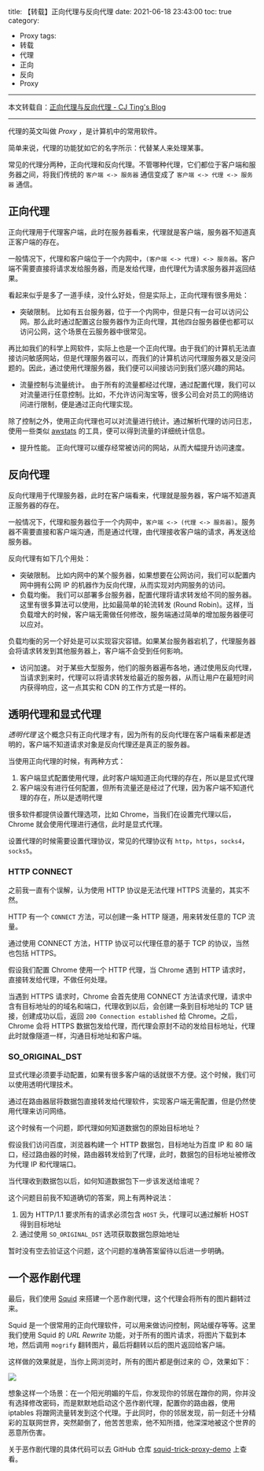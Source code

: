 title: 【转载】正向代理与反向代理
date: 2021-06-18 23:43:00
toc: true
category: 
 - Proxy
tags: 
 - 转载
 - 代理
 - 正向
 - 反向
 - Proxy
---

本文转载自：[正向代理与反向代理 - CJ Ting&#39;s Blog](https://cjting.me/2018/08/11/forward-proxy-and-reverse-proxy/)

---

代理的英文叫做 *Proxy* ，是计算机中的常用软件。

简单来说，代理的功能犹如它的名字所示：代替某人来处理某事。

常见的代理分两种，正向代理和反向代理。不管哪种代理，它们都位于客户端和服务器之间，将我们传统的 `客户端 <-> 服务器` 通信变成了 `客户端 <-> 代理 <-> 服务器` 通信。


<!-- more -->


## 正向代理

正向代理用于代理客户端，此时在服务器看来，代理就是客户端，服务器不知道真正客户端的存在。

一般情况下，代理和客户端位于一个内网中，`(客户端 <-> 代理) <-> 服务器`。客户端不需要直接将请求发给服务器，而是发给代理，由代理代为请求服务器并返回结果。

看起来似乎是多了一道手续，没什么好处，但是实际上，正向代理有很多用处：

* 突破限制。
  比如有五台服务器，位于一个内网中，但是只有一台可以访问公网。那么此时通过配置这台服务器作为正向代理，其他四台服务器便也都可以访问公网，这个场景在云服务器中很常见。

再比如我们的科学上网软件，实际上也是一个正向代理。由于我们的计算机无法直接访问敏感网站，但是代理服务器可以，而我们的计算机访问代理服务器又是没问题的。因此，通过使用代理服务器，我们便可以间接访问到我们感兴趣的网站。

* 流量控制与流量统计。
  由于所有的流量都经过代理，通过配置代理，我们可以对流量进行任意控制。比如，不允许访问淘宝等，很多公司会对员工的网络访问进行限制，便是通过正向代理实现。

除了控制之外，使用正向代理也可以对流量进行统计。通过解析代理的访问日志，使用一些类似 [awstats](https://github.com/eldy/awstats) 的工具，便可以得到流量的详细统计信息。

* 提升性能。
  正向代理可以缓存经常被访问的网站，从而大幅提升访问速度。

## 反向代理

反向代理用于代理服务器，此时在客户端看来，代理就是服务器，客户端不知道真正服务器的存在。

一般情况下，代理和服务器位于一个内网中，`客户端 <-> (代理 <-> 服务器)`。服务器不需要直接和客户端沟通，而是通过代理，由代理接收客户端的请求，再发送给服务器。

反向代理有如下几个用处：

* 突破限制。
  比如内网中的某个服务器，如果想要在公网访问，我们可以配置内网中拥有公网 IP 的机器作为反向代理，从而实现对内网服务的访问。
* 负载均衡。
  我们可以部署多台服务器，配置代理将请求转发给不同的服务器。这里有很多算法可以使用，比如最简单的轮流转发 (Round Robin)。这样，当负载增大的时候，客户端无需做任何修改，服务端通过简单的增加服务器便可以应对。

负载均衡的另一个好处是可以实现容灾容错。如果某台服务器宕机了，代理服务器会将请求转发到其他服务器上，客户端不会受到任何影响。

* 访问加速。
  对于某些大型服务，他们的服务器遍布各地，通过使用反向代理，当请求到来时，代理可以将请求转发给最近的服务器，从而让用户在最短时间内获得响应，这一点其实和 CDN 的工作方式是一样的。

## 透明代理和显式代理

*透明代理* 这个概念只有正向代理才有，因为所有的反向代理在客户端看来都是透明的，客户端不知道请求对象是反向代理还是真正的服务器。

当使用正向代理的时候，有两种方式：

1. 客户端显式配置使用代理，此时客户端知道正向代理的存在，所以是显式代理
2. 客户端没有进行任何配置，但所有流量还是经过了代理，因为客户端不知道代理的存在，所以是透明代理

很多软件都提供设置代理选项，比如 Chrome，当我们在设置完代理以后，Chrome 就会使用代理进行通信，此时是显式代理。

设置代理的时候需要设置代理协议，常见的代理协议有 `http`，`https`，`socks4`，`socks5`。

### HTTP CONNECT

之前我一直有个误解，认为使用 HTTP 协议是无法代理 HTTPS 流量的，其实不然。

HTTP 有一个 `CONNECT` 方法，可以创建一条 HTTP 隧道，用来转发任意的 TCP 流量。

通过使用 CONNECT 方法，HTTP 协议可以代理任意的基于 TCP 的协议，当然也包括 HTTPS。

假设我们配置 Chrome 使用一个 HTTP 代理，当 Chrome 遇到 HTTP 请求时，直接转发给代理，不做任何处理。

当遇到 HTTPS 请求时，Chrome 会首先使用 CONNECT 方法请求代理，请求中含有目标地址的的域名和端口，代理收到以后，会创建一条到目标地址的 TCP 链接，创建成功以后，返回 `200 Connection established` 给 Chrome。之后，Chrome 会将 HTTPS 数据包发给代理，而代理会原封不动的发给目标地址，代理此时就像隧道一样，沟通目标地址和客户端。

### SO_ORIGINAL_DST

显式代理必须要手动配置，如果有很多客户端的话就很不方便。这个时候，我们可以使用透明代理技术。

通过在路由器层将数据包直接转发给代理软件，实现客户端无需配置，但是仍然使用代理来访问网络。

这个时候有一个问题，即代理如何知道数据包的原始目标地址？

假设我们访问百度，浏览器构建一个 HTTP 数据包，目标地址为百度 IP 和 80 端口，经过路由器的时候，路由器转发给到了代理，此时，数据包的目标地址被修改为代理 IP 和代理端口。

当代理收到数据包以后，如何知道数据包下一步该发送给谁呢？

这个问题目前我不知道确切的答案，网上有两种说法：

1. 因为 HTTP/1.1 要求所有的请求必须包含 `HOST` 头，代理可以通过解析 HOST 得到目标地址
2. 通过使用 `SO_ORIGINAL_DST` 选项获取数据包原始地址

暂时没有空去验证这个问题，这个问题的准确答案留待以后进一步明确。

## 一个恶作剧代理

最后，我们使用 [Squid](http://www.squid-cache.org/) 来搭建一个恶作剧代理，这个代理会将所有的图片翻转过来。

Squid 是一个很常用的正向代理软件，可以用来做访问控制，网站缓存等等。这里我们使用 Squid 的 *URL Rewrite* 功能，对于所有的图片请求，将图片下载到本地，然后调用 `mogrify` 翻转图片，最后将翻转以后的图片返回给客户端。

这样做的效果就是，当你上网浏览时，所有的图片都是倒过来的 😉，效果如下：

![](https://b3logfile.com/file/2021/06/solo-fetchupload-3440563388948754609-36a226b9.jpeg)

想象这样一个场景：在一个阳光明媚的午后，你发现你的邻居在蹭你的网，你并没有选择修改密码，而是默默地启动这个恶作剧代理，配置你的路由器，使用 iptables 将蹭网流量转发到这个代理。于此同时，你的邻居发现，前一刻还十分精彩的互联网世界，突然颠倒了，他苦苦思索，他不知所措，他深深地被这个世界的恶意所伤害。

关于恶作剧代理的具体代码可以去 GitHub 仓库 [squid-trick-proxy-demo](https://github.com/cj1128/squid-trick-proxy-demo) 上查看。
